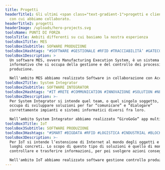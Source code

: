 ```yaml
---
title: Progetti
headerTitle1: Gli ultimi <span class="text-gradient-1">progetti e clienti</span>
  con cui abbiamo collaborato.
headerTitle2: progetti
headerImage: /uploads/hero-projects.svg
toolsName: PUNTI DI FORZA
toolsTitle: Ambiti differenti su cui basiamo la nostra esperienza
toolsBox1Title: MES
toolsBox1Subtitle: SOFWARE PRODUZIONE
toolsBox1Hashtags: "#SOFTWARE #GESTIONALE #RFID #TRACCIABILITÀ’ #GATECONTROL"
toolsBox1Description: >
  Un software MES, ovvero Manufacturing Execution System, è un sistema
  informativo che si occupa della gestione e del controllo dei processi di
  produzione.

  Nell'ambito MES abbiamo realizzato Software in collaborazione con Acciaierie di Terni (AST) e Cogne Acciai Speciali.
toolsBox2Title: System Integrator
toolsBox2Subtitle: SOFTWARE INTEGRATOR
toolsBox2Hashtags: "#IT #RETE #COMMUNICATION #INNOVAZIONE #SOLUTION #NETWORK"
toolsBox2Description: >-
  Per System Integrator si intende quel team, o quel singolo soggetto, che si
  occupa di sviluppare soluzioni per far “comunicare” e “dialogare”
  correttamente impianti e sistemi informatici diversi fra loro.

  Nell’ambito System Integrator abbiamo realizzato “GiroGoGo” app multidevice consegna dell’ultimo miglio.
toolsBox3Title: IoT
toolsBox3Subtitle: SOFTWARE PRODUZIONE
toolsBox3Hashtags: "#SMART #BIGDATA #RFID #LOGISTICA #INDUSTRIAL #BLOCKCHAIN"
toolsBox3Description: >-
  Per IoT si intende l’estensione di Internet al mondo degli oggetti e dei
  luoghi concreti. Lo scopo di questo tipo di soluzioni è quello di monitorare,
  controllare e trasferire informazioni, per poi svolgere azioni conseguenti. 

  Nell'ambito IoT abbiamo realizzato software gestione controllo produzione e piattaforma in ambito retailer.
---
```

